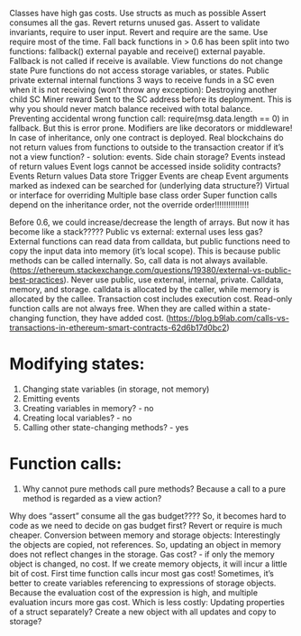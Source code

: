 Classes have high gas costs. Use structs as much as possible
Assert consumes all the gas. Revert returns unused gas.
Assert to validate invariants, require to user input.
Revert and require are the same. Use require most of the time.
Fall back functions in > 0.6 has been split into two functions: fallback() external payable and receive() external payable. Fallback is not called if receive is available.
View functions do not change state
Pure functions do not access storage variables, or states.
Public private external internal functions
3 ways to receive funds in a SC even when it is not receiving (won’t throw any exception):
Destroying another child SC 
Miner reward
Sent to the SC address before its deployment.
This is why you should never match balance received with total balance.
Preventing accidental wrong function call:
require(msg.data.length == 0) in fallback. But this is error prone.
Modifiers are like decorators or middleware!
In case of inheritance, only one contract is deployed. 
Real blockchains do not return values from functions to outside to the transaction creator if it’s not a view function? - solution: events.
Side chain storage?
Events instead of return values
Event logs cannot be accessed inside solidity contracts?
Events
Return values
Data store
Trigger
Events are cheap
Event arguments marked as indexed can be searched for (underlying data structure?)
Virtual or interface for overriding
Multiple base class order
Super function calls depend on the inheritance order, not the override order!!!!!!!!!!!!!!!

Before 0.6, we could increase/decrease the length of arrays. But now it has become like a stack?????
Public vs external: external uses less gas? External functions can read data from  calldata, but public functions need to copy the input data into memory (it’s local scope). This is because public methods can be called internally. So, call data is not always available. (https://ethereum.stackexchange.com/questions/19380/external-vs-public-best-practices). Never use public, use external, internal, private.
Calldata, memory, and storage. calldata is allocated by the caller, while memory is allocated by the callee.
Transaction cost includes execution cost.
Read-only function calls are not always free. When they are called within a state-changing function, they have added cost. (https://blog.b9lab.com/calls-vs-transactions-in-ethereum-smart-contracts-62d6b17d0bc2)
# Modifying states:
1. Changing state variables (in storage, not memory)
2. Emitting events
3. Creating variables in memory? - no
4. Creating local variables? - no
5. Calling other state-changing methods? - yes

# Function calls:
1. Why cannot pure methods call pure methods? Because a call to a pure method is regarded as a view action?


Why does “assert” consume all the gas budget???? So, it becomes hard to code as we need to decide on gas budget first? Revert or require is much cheaper.
Conversion between memory and storage objects:
Interestingly the objects are copied, not references. So, updating an object in memory does not reflect changes in the storage.
Gas cost? - if only the memory object is changed, no cost. If we create memory objects, it will incur a little bit of cost.
First time function calls incur most gas cost!
Sometimes, it’s better to create variables referencing to expressions of storage objects. Because the evaluation cost of the expression is high, and multiple evaluation incurs more gas cost. 
Which is less costly:
Updating properties of a struct separately?
Create a new object with all updates and copy to storage?
